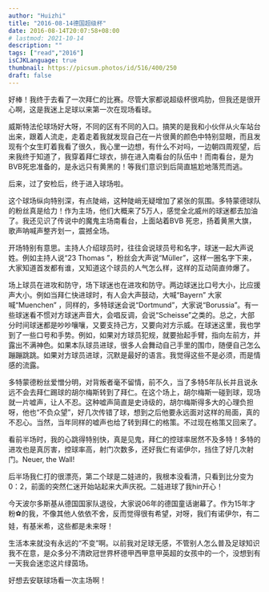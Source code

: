 ```yaml
---
author: "Huizhi"
title: "2016-08-14德国超级杯"
date: 2016-08-14T20:07:58+08:00
# lastmod: 2021-10-14
description: ""
tags: ["read","2016"]
isCJKLanguage: true
thumbnail: https://picsum.photos/id/516/400/250
draft: false
---
```

好棒！我终于去看了一次拜仁的比赛。尽管大家都说超级杯很鸡肋，但我还是很开心啊，这是我迷上足球以来第一次在现场看球。

威斯特法伦球场好大呀，不同的区有不同的入口。搞笑的是我和小伙伴从火车站台出来，跟着人流走，走着走着我就发现自己在一片很黄的颜色中特别显眼，而且发现有个女生盯着我看了很久，我心里一边想，有什么不对吗，一边朝四周观望，后来我终于知道了，我穿着拜仁球衣，排在进入南看台的队伍中！而南看台，是为BVB死忠准备的，是永远只有黄黑的！等我们意识到后简直尴尬地落荒而逃。

后来，过了安检后，终于进入球场啦。

这个球场纵向特别深，有点陡峭，这种陡峭无疑增加了紧张的氛围。多特蒙德球队的粉丝真是给力！作为主场，他们大概来了5万人，感觉全北威州的球迷都去加油了。我还见识了传说中的魔鬼主场南看台，上面站着BVB 死忠，扬着黄黑大旗，歌声呐喊声整齐划一，震撼全场。

开场特别有意思。主持人介绍球员时，往往会说球员号和名字，球迷一起大声说姓。例如主持人说“23 Thomas ”，粉丝会大声说“Müller”，这样一圈名字下来，大家知道首发都有谁，又知道这个球员的人气怎么样，这样的互动简直帅爆了。

场上球员在进攻和防守，场下球迷也在进攻和防守。两边球迷比口号大小，比应援声大小。例如当拜仁快进球时，有人会大声鼓动，大喊“Bayern” 大家喊“Muenchen” ，同样的，多特球迷会说“Dortmund”，大家说“Borussia”。有一些球迷看不惯对方球迷声音大，会唱反调，会说“Scheisse”之类的。总之，大部分时间球迷都是吵吵嚷嚷，又要支持己方，又要向对方示威。在球迷这里，我也学到了一些口号和手势。例如，如果对方球员犯规，就要抬起手臂，指向左前方，并露出不满神色。如果本队球员进球，很多人会舞动自己手里的围巾，随便自己怎么蹦蹦跳跳。如果对方球员进球，沉默是最好的语言。我觉得这些不是必须，而是情感的流露。

多特蒙德粉丝爱憎分明，对背叛者毫不留情，前不久，当了多特5年队长并且说永远不会去拜仁踢球的胡尔梅斯转到了拜仁。在这个场上，胡尔梅斯一碰到球，现场就一片嘘声，让人不忍。这种嘘声简直是史诗级的，胡尔梅斯得多大的心理负担呀，他也“不负众望”，好几次传错了球，想到之后他要永远面对这样的局面，真的不忍心。当然，当年同样的嘘声也给了转到拜仁的格策。不过现在格策又回来了。

看前半场时，我的心跳得特别快，真是见鬼，拜仁的控球率居然不及多特！多特的进攻也是真厉害，控球率高，射门次数多，还好我仁有诺伊尔，挡住了好几次射门。Neuer, the Wall!

后半场我仁打的很漂亮，第二个球是二娃进的，我根本没看清，只看到比分变为0：2，前面的突然仁迷开始站起来大声庆祝。二娃进球了我hin开心！

今天波尔多斯基从德国国家队退役，大家说06年的德国童话谢幕了。作为15年才粉⚽的我，不像其他人依依不舍，反而觉得很有希望，对呀，我们有诺伊尔，有二娃，有基米希，这些都是未来呀！

生活本来就没有永远的“不变”啊。以前我对足球无感，不管别人怎么普及足球知识我不在意，是众多分不清欧冠世界杯德甲西甲意甲英超的女孩中的一个，没想到有一天我会迷恋这片绿茵场。

好想去安联球场看一次主场啊！